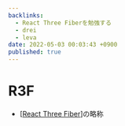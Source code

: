 ```yaml
---
backlinks:
  - React Three Fiberを勉強する
  - drei
  - leva
date: 2022-05-03 00:03:43 +0900
published: true
---
```


# R3F

- [[React Three Fiber]]の略称

[//begin]: # "Autogenerated link references for markdown compatibility"
[React Three Fiber]: <React Three Fiber> "React Three Fiber"
[//end]: # "Autogenerated link references"